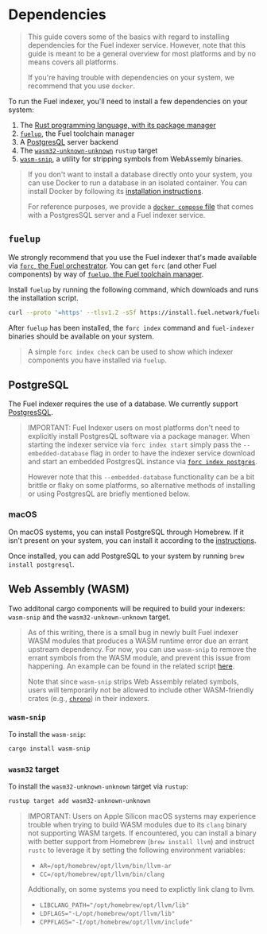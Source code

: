 # Dependencies

> This guide covers some of the basics with regard to installing dependencies for the Fuel indexer service. However, note that this guide is meant to be a general overview for most platforms and by no means covers all platforms. 
>
> If you're having trouble with dependencies on your system, we recommend that you use `docker`.

To run the Fuel indexer, you'll need to install a few dependencies on your system:

1. The [Rust programming language, with its package manager](https://www.rust-lang.org/tools/install)
2. [`fuelup`](#fuelup), the Fuel toolchain manager
3. A [PostgresQL](#postgresql) server backend
4. The [`wasm32-unknown-unknown`](#web-assembly-wasm) `rustup` target
5. [`wasm-snip`](#web-assembly-wasm), a utility for stripping symbols from WebAssemly binaries.

> If you don't want to install a database directly onto your system, you can use Docker to run a database in an isolated container. You can install Docker by following its [installation instructions](https://docs.docker.com/get-docker/).
> 
> For reference purposes, we provide a [`docker compose` file](https://github.com/FuelLabs/fuel-indexer/blob/develop/scripts/docker-compose.yaml) that comes with a PostgresSQL server and a Fuel indexer service.

## `fuelup`

We strongly recommend that you use the Fuel indexer that's made available via [`forc`, the Fuel orchestrator](https://fuellabs.github.io/sway/master/book/forc/index.html). You can get `forc` (and other Fuel components) by way of [`fuelup`, the Fuel toolchain manager](https://fuellabs.github.io/fuelup/latest). 

Install `fuelup` by running the following command, which downloads and runs the installation script.

```bash
curl --proto '=https' --tlsv1.2 -sSf https://install.fuel.network/fuelup-init.sh | sh
```

After `fuelup` has been installed, the `forc index` command and `fuel-indexer` binaries should be available on your system.

> A simple `forc index check` can be used to show which indexer components you have installed via `fuelup`.

## PostgreSQL

The Fuel indexer requires the use of a database. We currently support [PostgresSQL](https://www.postgresql.org/docs/).

> IMPORTANT: Fuel Indexer users on most platforms don't need to explicitly install PostgresQL software via a package manager. When starting the indexer service via `forc index start` simply pass the `--embedded-database` flag in order to have the indexer service download and start an embedded PostgresQL instance via [`forc index postgres`](../forc-postgres/index.md).
>
> However note that this `--embedded-database` functionality can be a bit brittle or flaky on some platforms, so alternative methods of installing or using PostgresQL are briefly mentioned below.

### macOS

On macOS systems, you can install PostgreSQL through Homebrew. If it isn't present on your system, you can install it according to the [instructions](https://brew.sh/).

Once installed, you can add PostgreSQL to your system by running `brew install postgresql`.

## Web Assembly (WASM)

Two additonal cargo components will be required to build your indexers: `wasm-snip` and the `wasm32-unknown-unknown` target.

> As of this writing, there is a small bug in newly built Fuel indexer WASM modules that produces a WASM runtime error due an errant upstream dependency. For now, you can use `wasm-snip` to remove the errant symbols from the WASM module, and prevent this issue from happening. An example can be found in the related script [here](https://github.com/FuelLabs/fuel-indexer/blob/develop/scripts/stripper.bash).
>
> Note that since `wasm-snip` strips Web Assembly related symbols, users will temporarily not be allowed to include other WASM-friendly crates (e.g., [`chrono`](https://docs.rs/chrono/latest/chrono/)) in their indexers.

### `wasm-snip`

To install the `wasm-snip`:

```bash
cargo install wasm-snip
```

### `wasm32` target

To install the `wasm32-unknown-unknown` target via `rustup`:

```bash
rustup target add wasm32-unknown-unknown
```

> IMPORTANT: Users on Apple Silicon macOS systems may experience trouble when trying to build WASM modules due to its `clang` binary not supporting WASM targets. If encountered, you can install a binary with better support from Homebrew (`brew install llvm`) and instruct `rustc` to leverage it by setting the following environment variables:
>
> - `AR=/opt/homebrew/opt/llvm/bin/llvm-ar`
> - `CC=/opt/homebrew/opt/llvm/bin/clang`
>
> Addtionally, on some systems you need to explictly link clang to llvm.
>
> - `LIBCLANG_PATH="/opt/homebrew/opt/llvm/lib"`
> - `LDFLAGS="-L/opt/homebrew/opt/llvm/lib"`
> - `CPPFLAGS="-I/opt/homebrew/opt/llvm/include"`
